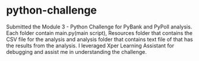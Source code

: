 # python-challenge
Submitted the Module 3 - Python Challenge for PyBank and PyPoll analysis.  
Each folder contain main.py(main script), Resources folder that contains the CSV file for the analysis and analysis folder that contains text file of that has the results from the analysis. 
I leveraged Xper Learning Assistant for debugging and assist me in understanding the challenge.
